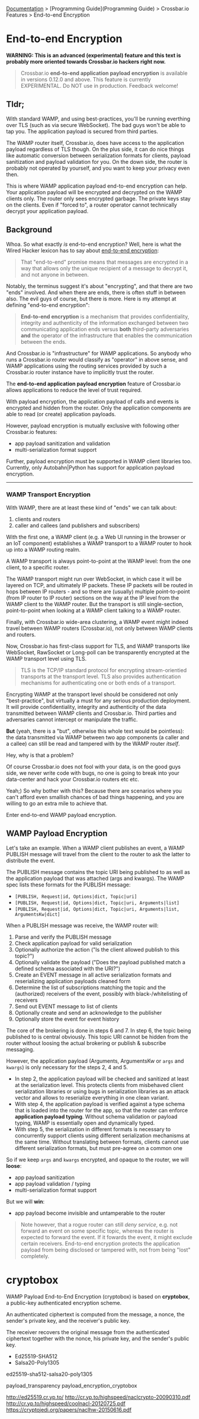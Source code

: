 [Documentation](.) > [Programming Guide](Programming Guide) > Crossbar.io Features > End-to-end Encryption

# End-to-end Encryption

**WARNING: This is an advanced (experimental) feature and this text is probably more oriented towards Crossbar.io hackers right now.**

> Crossbar.io **end-to-end application payload encryption** is available in versions 0.12.0 and above. This feature is currently EXPERIMENTAL. Do NOT use in production. Feedback welcome!

## Tldr;

With standard WAMP, and using best-practices, you'll be running everthing over TLS (such as via secure WebSocket). The bad guys won't be able to tap you. The application payload is secured from third parties.

The WAMP router itself, Crossbar.io, does have access to the application payload regardless of TLS though. On the plus side, it can do nice things like automatic conversion between serialization formats for clients, payload sanitization and payload validation for you. On the down side, the router is probably not operated by yourself, and you want to keep your privacy even then.

This is where WAMP application payload end-to-end encryption can help. Your application payload will be encrypted and decrypted on the WAMP clients only. The router only sees encrypted garbage. The private keys stay on the clients. Even if "forced to", a router operator cannot technically decrypt your application payload.


## Background

Whoa. So what exactly *is* end-to-end encryption? Well, here is what the Wired Hacker lexicon has to say about [end-to-end encryption](http://www.wired.com/2014/11/hacker-lexicon-end-to-end-encryption/):

> That "end-to-end" promise means that messages are encrypted in a way that allows only the unique recipient of a message to decrypt it, and not anyone in between.

Notably, the terminus suggest it's about "encrypting", and that there are two "ends" involved. And when there are ends, there is often stuff in between also. The evil guys of course, but there is more. Here is my attempt at defining "end-to-end encryption":

> **End-to-end encryption** is a mechanism that provides confidentiality, integrity and authenticity of the information exchanged between two communicating application ends versus **both** third-party adversaries **and** the operator of the infrastructure that enables the communication between the ends.

And Crossbar.io is "infrastructure" for WAMP applications. So anybody who runs a Crossbar.io router would classify as "operator" in above sense, and WAMP applications using the routing services provided by such a Crossbar.io router instance have to implicitly trust the router.

The **end-to-end application payload encryption** feature of Crossbar.io allows applications to reduce the level of trust required.

With payload encryption, the application payload of calls and events is encrypted and hidden from the router. Only the application components are able to read (or create) application payloads.

However, payload encryption is mutually exclusive with following other Crossbar.io features:

* app payload sanitization and validation
* multi-serialization format support

Further, payload encryption must be supported in WAMP client libraries too. Currently, only Autobahn|Python has support for application payload encryption.

---

### WAMP Transport Encryption

With WAMP, there are at least these kind of "ends" we can talk about:

1. clients and routers
2. caller and callees (and publishers and subscribers)

With the first one, a WAMP client (e.g. a Web UI running in the browser or an IoT component) establishes a WAMP transport to a WAMP router to hook up into a WAMP routing realm.

A WAMP transport is always point-to-point at the WAMP level: from the one client, to a specific router.

The WAMP transport might run over WebSocket, in which case it will be layered on TCP, and ultimately IP packets. These IP packets will be routed in hops between IP routers - and so there are (usually) multiple point-to-point (from IP router to IP router) sections on the way at the IP level from the WAMP client to the WAMP router. But the transport is still single-section, point-to-point when looking at a WAMP client talking to a WAMP router.

Finally, with Crossbar.io wide-area clustering, a WAMP event might indeed travel between WAMP routers (Crossbar.io), not only between WAMP clients and routers.

Now, Crossbar.io has first-class support for TLS, and WAMP transports like WebSocket, RawSocket or Long-poll can be transparently encrypted at the WAMP transport level using TLS.

> TLS is the TCP/IP standard protocol for encrypting stream-orientied transports at the transport level. TLS also provides authentication mechanisms for authenticating one or both ends of a transport.

Encrypting WAMP at the transport level should be considered not only "best-practice", but virtually a must for any serious production deployment. It will provide confidentiality, integrity and authenticity of the data transmitted between WAMP clients and Crossbar.io. Third parties and adversaries cannot intercept or manipulate the traffic.

**But** (yeah, there is a "but", otherwise this whole text would be pointless): the data transmitted via WAMP between two app components (a caller and a callee) can still be read and tampered with by the WAMP router *itself*.

Hey, why is that a problem?

Of course Crossbar.io does not fool with your data, is on the good guys side, we never write code with bugs, no one is going to break into your data-center and hack your Crossbar.io routers etc etc.

Yeah;) So why bother with this? Because there are scenarios where you can't afford even smallish chances of bad things happening, and you are willing to go an extra mile to achieve that.

Enter end-to-end WAMP payload encryption.


## WAMP Payload Encryption

Let's take an example. When a WAMP client publishes an event, a WAMP PUBLISH message will travel from the client to the router to ask the latter to distribute the event.

The PUBLISH message contains the topic URI being published to as well as the application payload that was attached (args and kwargs). The WAMP spec lists these formats for the PUBLISH message:

* `[PUBLISH, Request|id, Options|dict, Topic|uri]`
* `[PUBLISH, Request|id, Options|dict, Topic|uri, Arguments|list]`
* `[PUBLISH, Request|id, Options|dict, Topic|uri, Arguments|list, ArgumentsKw|dict]`

When a PUBLISH message was receive, the WAMP router will:

1. Parse and verify the PUBLISH message
2. Check application payload for valid serialization
3. Optionally authorize the action ("Is the client allowed publish to this topic?")
4. Optionally validate the payload ("Does the payload published match a defined schema associated with the URI?")
5. Create an EVENT message in all active serialization formats and reserializing application payloads cleaned form
6. Determine the list of subscriptions matching the topic and the (authorized) receivers of the event, possibly with black-/whitelisting of receivers
7. Send out EVENT message to list of clients
8. Optionally create and send an acknowledge to the publisher
9. Optionally store the event for event history

The core of the brokering is done in steps 6 and 7. In step 6, the topic being published to is central obviously. This topic URI cannot be hidden from the router without loosing the actual brokering or publish & subscribe messaging.

However, the application payload (Arguments, ArgumentsKw or `args` and `kwargs`) is only necessary for the steps 2, 4 and 5.

* In step 2, the application payload will be checked and sanitized at least at the serialization level. This protects clients from misbehaved client serialization libraries or using bugs in serialization libraries as an attack vector and allows to reserialize everything in one clean variant.
* With step 4, the application payload is verified against a type schema that is loaded into the router for the app, so that the router can enforce **application payload typing**. Without schema validation or payload typing, WAMP is essentially open and dynamically typed.
* With step 5, the serialization in different formats is necessary to concurrently support clients using different serialization mechanisms at the same time. Without translating between formats, clients cannot use different serialization formats, but must pre-agree on a common one

So if we keep `args` and `kwargs` encrypted, and opaque to the router, we will **loose**:

* app payload sanitization
* app payload validation / typing
* multi-serialization format support

But we will **win**:

* app payload become invisible and untamperable to the router

> Note however, that a rogue router can still *deny service*, e.g. not forward an event on some specific topic, whereas the router is expected to forward the event. If it fowards the event, it might exclude certain receivers. End-to-end encryption protects the application payload from being disclosed or tampered with, not from being "lost" completely.


# cryptobox

WAMP Payload End-to-End Encryption (cryptobox) is based on **cryptobox**, a public-key authenticated encryption scheme.

An authenticated ciphertext is computed from the message, a nonce, the sender's private key, and the receiver's public key.

The receiver recovers the original message from the authenticated ciphertext together with the nonce, his private key, and the sender's public key.

* Ed25519-SHA512
* Salsa20-Poly1305

ed25519-sha512-salsa20-poly1305

payload_transparency
payload_encryption_cryptobox

http://ed25519.cr.yp.to/
http://cr.yp.to/highspeed/naclcrypto-20090310.pdf
http://cr.yp.to/highspeed/coolnacl-20120725.pdf
https://cryptojedi.org/papers/naclhw-20150616.pdf

